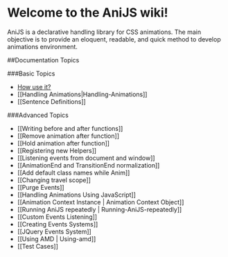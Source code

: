 Welcome to the AniJS wiki!
==========================

AniJS is a declarative handling library for CSS animations. The main objective is to provide an eloquent, readable, and quick method to develop animations environment.

##Documentation Topics


###Basic Topics

- [How use it?](https://github.com/anijs/anijs/wiki/How-use-it%3F)
- [[Handling Animations|Handling-Animations]]
- [[Sentence Definitions]]



###Advanced Topics

- [[Writing before and after functions]]
- [[Remove animation after function]]
- [[Hold animation after function]]
- [[Registering new Helpers]]
- [[Listening events from document and window]]
- [[AnimationEnd and TransitionEnd normalization]]
- [[Add default class names while Anim]]
- [[Changing travel scope]]
- [[Purge Events]]
- [[Handling Animations Using JavaScript]]
- [[Animation Context Instance | Animation Context Object]]
- [[Running AniJS repeatedly | Running-AniJS-repeatedly]]
- [[Custom Events Listening]]
- [[Creating Events Systems]]
- [[JQuery Events System]]
- [[Using AMD | Using-amd]]
- [[Test Cases]]
